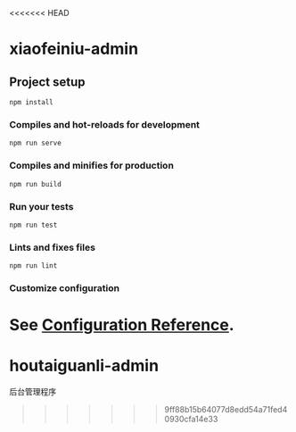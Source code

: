 <<<<<<< HEAD
# xiaofeiniu-admin

## Project setup
```
npm install
```

### Compiles and hot-reloads for development
```
npm run serve
```

### Compiles and minifies for production
```
npm run build
```

### Run your tests
```
npm run test
```

### Lints and fixes files
```
npm run lint
```

### Customize configuration
See [Configuration Reference](https://cli.vuejs.org/config/).
=======
# houtaiguanli-admin
后台管理程序
>>>>>>> 9ff88b15b64077d8edd54a71fed40930cfa14e33
